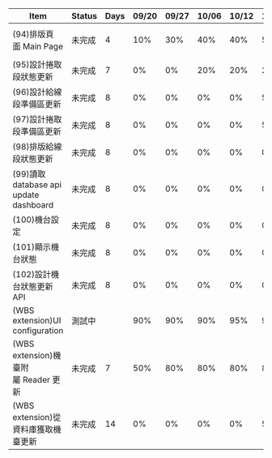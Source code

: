 |**Item**|**Status**|**Days**|**09/20**|**09/27**|**10/06**|**10/12**|**10/19**|**10/26**|**11/02**|**11/09**|
|---|---|---|---|---|---|---|---|---|---|---|
|(94)排版頁面 Main Page|未完成|4|10%|30%|40%|40%|50%|30% (New Figma)|40%|40%
|(95)設計捲取段狀態更新|未完成|7|0%|0%|20%|20%|25%|25%|30%|40%
|(96)設計給線段準備區更新|未完成|8|0%|0%|0%|0%|5%|5%|10%|40%
|(97)設計捲取段準備區更新|未完成|8|0%|0%|0%|0%|5%|5%|10%|40%
|(98)排版給線段狀態更新|未完成|8|0%|0%|0%|0%|0%|0%|0%|40%
|(99)讀取database api update dashboard|未完成|8|0%|0%|0%|0%|0%|0%|0%|40%|
|(100)機台設定|未完成|8|0%|0%|0%|0%|0%|0%|0%|40%|
|(101)顯示機台狀態|未完成|8|0%|0%|0%|0%|0%|0%|0%|40%|
|(102)設計機台狀態更新API|未完成|8|0%|0%|0%|0%|0%|0%|0%|40%|
|(WBS extension)UI configuration|測試中||90%|90%|90%|95%|95%|95%|98%|98%
|(WBS extension)機臺附屬 Reader 更新|未完成|7|50%|80%|80%|80%|80%|80%|85%|85%
|(WBS extension)從資料庫獲取機臺更新|未完成|14|0%|0%|0%|0%|5%|5%|10%|40%
